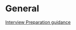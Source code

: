 # General

[Interview Preparation guidance](https://medium.com/swlh/interview-preparation-that-helped-me-get-multiple-offers-during-the-lockdown-54675bae8bed)
